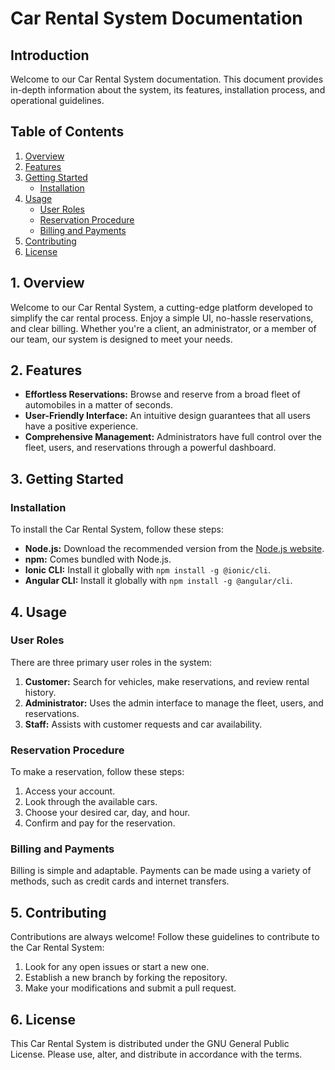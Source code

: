 # Car Rental System Documentation

## Introduction
Welcome to our Car Rental System documentation. This document provides in-depth information about the system, its features, installation process, and operational guidelines.

## Table of Contents
1. [Overview](#1-overview)
2. [Features](#2-features)
3. [Getting Started](#3-getting-started)
   - [Installation](#installation)
4. [Usage](#4-usage)
   - [User Roles](#user-roles)
   - [Reservation Procedure](#reservation-procedure)
   - [Billing and Payments](#billing-and-payments)
5. [Contributing](#5-contributing)
6. [License](#6-license)

## 1. Overview
Welcome to our Car Rental System, a cutting-edge platform developed to simplify the car rental process. Enjoy a simple UI, no-hassle reservations, and clear billing. Whether you're a client, an administrator, or a member of our team, our system is designed to meet your needs.

## 2. Features
- **Effortless Reservations:** Browse and reserve from a broad fleet of automobiles in a matter of seconds.
- **User-Friendly Interface:** An intuitive design guarantees that all users have a positive experience.
- **Comprehensive Management:** Administrators have full control over the fleet, users, and reservations through a powerful dashboard.

## 3. Getting Started

### Installation
To install the Car Rental System, follow these steps:
- **Node.js:** Download the recommended version from the [Node.js website](https://nodejs.org/).
- **npm:** Comes bundled with Node.js.
- **Ionic CLI:** Install it globally with `npm install -g @ionic/cli`.
- **Angular CLI:** Install it globally with `npm install -g @angular/cli`.

## 4. Usage

### User Roles
There are three primary user roles in the system:
1. **Customer:** Search for vehicles, make reservations, and review rental history.
2. **Administrator:** Uses the admin interface to manage the fleet, users, and reservations.
3. **Staff:** Assists with customer requests and car availability.

### Reservation Procedure
To make a reservation, follow these steps:
1. Access your account.
2. Look through the available cars.
3. Choose your desired car, day, and hour.
4. Confirm and pay for the reservation.

### Billing and Payments
Billing is simple and adaptable. Payments can be made using a variety of methods, such as credit cards and internet transfers.

## 5. Contributing
Contributions are always welcome! Follow these guidelines to contribute to the Car Rental System:
1. Look for any open issues or start a new one.
2. Establish a new branch by forking the repository.
3. Make your modifications and submit a pull request.

## 6. License
This Car Rental System is distributed under the GNU General Public License. Please use, alter, and distribute in accordance with the terms.

